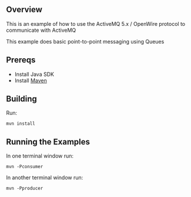 ## Overview

This is an example of how to use the ActiveMQ 5.x / OpenWire protocol to communicate with ActiveMQ

This example does basic point-to-point messaging using Queues

## Prereqs

- Install Java SDK
- Install [Maven](http://maven.apache.org/download.html) 

## Building

Run:

    mvn install

## Running the Examples

In one terminal window run:

    mvn -Pconsumer

In another terminal window run:

    mvn -Pproducer